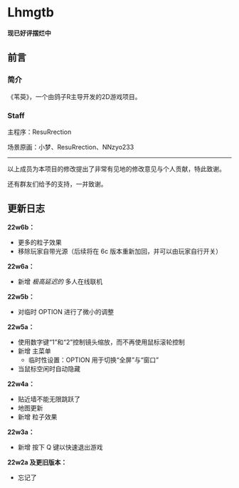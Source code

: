 # Lhmgtb

**现已好评摆烂中**

## 前言

### 简介

《苇萸》，一个由鸽子R主导开发的2D游戏项目。

### Staff

主程序：ResuRrection

场景原画：小梦、ResuRrection、NNzyo233

****

以上成员为本项目的修改提出了非常有见地的修改意见与个人贡献，特此致谢。

还有群友们给予的支持，一并致谢。

## 更新日志

**22w6b：**

- 更多的粒子效果
- 移除玩家自带光源（后续将在 6c 版本重新加回，并可以由玩家自行开关）


**22w6a：**

- 新增 *极高延迟的* 多人在线联机


**22w5b：**

- 对临时 OPTION 进行了微小的调整


**22w5a：**

- 使用数字键“1”和“2”控制镜头缩放，而不再使用鼠标滚轮控制
- 新增 主菜单
    - 临时性设置：OPTION 用于切换“全屏”与“窗口”
- 当鼠标空闲时自动隐藏


**22w4a：**

- 贴近墙不能无限跳跃了
- 地图更新
- 新增 粒子效果


**22w3a：**

- 新增 按下 Q 键以快速退出游戏



**22w2a 及更旧版本：**

- 忘记了
